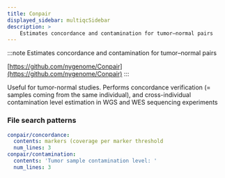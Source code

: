 ```yaml
---
title: Conpair
displayed_sidebar: multiqcSidebar
description: >
    Estimates concordance and contamination for tumor–normal pairs
---
```


<!--
~~~~~ DO NOT EDIT ~~~~~
This file is autogenerated from the MultiQC module python docstring.
Do not edit the markdown, it will be overwritten.

File path for the source of this content: multiqc/modules/conpair/conpair.py
~~~~~~~~~~~~~~~~~~~~~~~
-->

:::note
Estimates concordance and contamination for tumor–normal pairs

[https://github.com/nygenome/Conpair](https://github.com/nygenome/Conpair)
:::

Useful for tumor-normal studies. Performs concordance verification (= samples coming from the same individual), and cross-individual contamination level estimation in WGS and WES sequencing experiments

### File search patterns

```yaml
conpair/concordance:
  contents: markers (coverage per marker threshold
  num_lines: 3
conpair/contamination:
  contents: 'Tumor sample contamination level: '
  num_lines: 3
```
    